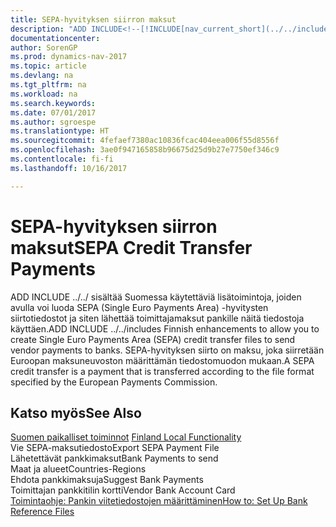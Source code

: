 ```yaml
---
title: SEPA-hyvityksen siirron maksut
description: "ADD INCLUDE<!--[!INCLUDE[nav_current_short](../../includes/nav_current_short_md.md)]--> ../../sisältää Suomessa käytettäviä lisätoimintoja, joiden avulla voi luoda SEPA (Single Euro Payments Area) -hyvitysten siirtotiedostot ja siten lähettää toimittajamaksut pankille näitä tiedostoja käyttäen. SEPA-hyvityksen siirto on maksu, joka siirretään Euroopan maksuneuvoston määrittämän tiedostomuodon mukaan."
documentationcenter: 
author: SorenGP
ms.prod: dynamics-nav-2017
ms.topic: article
ms.devlang: na
ms.tgt_pltfrm: na
ms.workload: na
ms.search.keywords: 
ms.date: 07/01/2017
ms.author: sgroespe
ms.translationtype: HT
ms.sourcegitcommit: 4fefaef7380ac10836fcac404eea006f55d8556f
ms.openlocfilehash: 3ae0f947165858b96675d25d9b27e7750ef346c9
ms.contentlocale: fi-fi
ms.lasthandoff: 10/16/2017

---
```

# <a name="sepa-credit-transfer-payments"></a><span data-ttu-id="10119-104">SEPA-hyvityksen siirron maksut</span><span class="sxs-lookup"><span data-stu-id="10119-104">SEPA Credit Transfer Payments</span></span>
<span data-ttu-id="10119-105">ADD INCLUDE<!--[!INCLUDE[nav_current_short](../../includes/nav_current_short_md.md)]--> ../../ sisältää Suomessa käytettäviä lisätoimintoja, joiden avulla voi luoda SEPA (Single Euro Payments Area) -hyvitysten siirtotiedostot ja siten lähettää toimittajamaksut pankille näitä tiedostoja käyttäen.</span><span class="sxs-lookup"><span data-stu-id="10119-105">ADD INCLUDE<!--[!INCLUDE[nav_current_short](../../includes/nav_current_short_md.md)]--> ../../includes Finnish enhancements to allow you to create Single Euro Payments Area (SEPA) credit transfer files to send vendor payments to banks.</span></span> <span data-ttu-id="10119-106">SEPA-hyvityksen siirto on maksu, joka siirretään Euroopan maksuneuvoston määrittämän tiedostomuodon mukaan.</span><span class="sxs-lookup"><span data-stu-id="10119-106">A SEPA credit transfer is a payment that is transferred according to the file format specified by the European Payments Commission.</span></span>  
  
## <a name="see-also"></a><span data-ttu-id="10119-107">Katso myös</span><span class="sxs-lookup"><span data-stu-id="10119-107">See Also</span></span>  
 <span data-ttu-id="10119-108">[Suomen paikalliset toiminnot](finland-local-functionality.md) </span><span class="sxs-lookup"><span data-stu-id="10119-108">[Finland Local Functionality](finland-local-functionality.md) </span></span>  
 <span data-ttu-id="10119-109">Vie SEPA-maksutiedosto</span><span class="sxs-lookup"><span data-stu-id="10119-109">Export SEPA Payment File</span></span>   
 <span data-ttu-id="10119-110">Lähetettävät pankkimaksut</span><span class="sxs-lookup"><span data-stu-id="10119-110">Bank Payments to send</span></span>   
 <span data-ttu-id="10119-111">Maat ja alueet</span><span class="sxs-lookup"><span data-stu-id="10119-111">Countries-Regions</span></span>   
 <span data-ttu-id="10119-112">Ehdota pankkimaksuja</span><span class="sxs-lookup"><span data-stu-id="10119-112">Suggest Bank Payments</span></span>   
 <span data-ttu-id="10119-113">Toimittajan pankkitilin kortti</span><span class="sxs-lookup"><span data-stu-id="10119-113">Vendor Bank Account Card</span></span>   
 [<span data-ttu-id="10119-114">Toimintaohje: Pankin viitetiedostojen määrittäminen</span><span class="sxs-lookup"><span data-stu-id="10119-114">How to: Set Up Bank Reference Files</span></span>](how-to-set-up-bank-reference-files.md)
